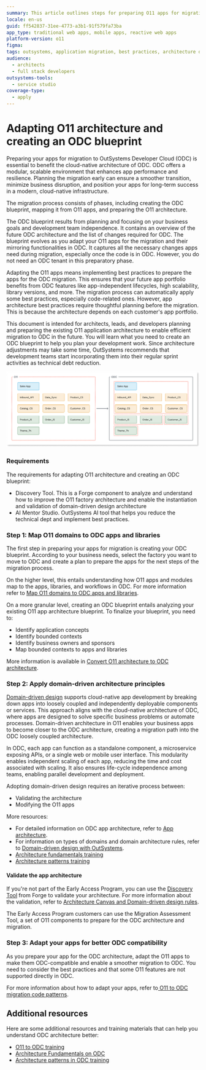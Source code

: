 ```yaml
---
summary: This article outlines steps for preparing O11 apps for migration to OutSystems Developer Cloud (ODC), focusing on adopting best practices in architecture and domain-driven design for a smooth transition.
locale: en-us
guid: ff542837-31ee-4773-a3b1-91f579fa73ba
app_type: traditional web apps, mobile apps, reactive web apps
platform-version: o11
figma:
tags: outsystems, application migration, best practices, architecture design, domain-driven design
audience:
  - architects
  - full stack developers
outsystems-tools:
  - service studio
coverage-type:
  - apply
---
```


# Adapting O11 architecture and creating an ODC blueprint

Preparing your apps for migration to OutSystems Developer Cloud (ODC) is essential to benefit the cloud-native architecture of ODC. ODC offers a modular, scalable environment that enhances app performance and resilience. Planning the migration early can ensure a smoother transition, minimize business disruption, and position your apps for long-term success in a modern, cloud-native infrastructure.

The migration process consists of phases, including creating the ODC blueprint, mapping it from O11 apps, and preparing the O11 architecture.

The ODC blueprint results from planning and focusing on your business goals and development team independence. It contains an overview of the future ODC architecture and the list of changes required for ODC. The blueprint evolves as you adapt your O11 apps for the migration and their mirroring functionalities in ODC. It captures all the necessary changes apps need during migration, especially once the code is in ODC. However, you do not need an ODC tenant in this preparatory phase.

Adapting the O11 apps means implementing best practices to prepare the apps for the ODC migration. This ensures that your future app portfolio benefits from ODC features like app-independent lifecycles, high scalability, library versions, and more. The migration process can automatically apply some best practices, especially code-related ones. However, app architecture best practices require thoughtful planning before the migration. This is because the architecture depends on each customer's app portfolio.

This document is intended for architects, leads, and developers planning and preparing the existing O11 application architecture to enable efficient migration to ODC in the future. You will learn what you need to create an ODC blueprint to help you plan your development work. Since architecture adjustments may take some time, OutSystems recommends that development teams start incorporating them into their regular sprint activities as technical debt reduction.

![Diagram showing the migration of O11 app components to ODC, illustrating the mapping of various modules such as Sales App, InBound_API, Data_Sync, Product_CS, Catalog_CS, Order_CS, Customer_CS, Product_IS, Order_IS, Customer_IS, and Theme_Th.](images/odc-blueprint-diag.png "O11 to ODC Migration Blueprint Diagram")

### Requirements

The requirements for adapting O11 architecture and creating an ODC blueprint:

* Discovery Tool. This is a Forge component to analyze and understand how to improve the O11 factory architecture and enable the instantiation and validation of domain-driven design architecture
* AI Mentor Studio. OutSystems AI tool that helps you reduce the technical dept and implement best practices.

### Step 1: Map O11 domains to ODC apps and libraries

The first step in preparing your apps for migration is creating your ODC blueprint. According to your business needs, select the factory you want to move to ODC and create a plan to prepare the apps for the next steps of the migration process.

On the higher level, this entails understanding how O11 apps and modules map to the apps, libraries, and workflows in ODC. For more information refer to [Map O11 domains to ODC apps and libraries](plan-map-incremental.md).

On a more granular level, creating an ODC blueprint entails analyzing your existing O11 app architecture blueprint. To finalize your blueprint, you need to:

* Identify application concepts
* Identify bounded contexts
* Identify business owners and sponsors
* Map bounded contexts to apps and libraries

More information is available in [Convert O11 architecture to ODC architecture](plan-convert-arch-incrementale.md).

### Step 2: Apply domain-driven architecture principles

[Domain-driven design](https://success.outsystems.com/documentation/best_practices/architecture/outsystems_domain_driven_architecture/domain_driven_design/) supports cloud-native app development by breaking down apps into loosely coupled and independently deployable components or services. This approach aligns with the cloud-native architecture of ODC, where apps are designed to solve specific business problems or automate processes. Domain-driven architecture in O11 enables your business apps to become closer to the ODC architecture, creating a migration path into the ODC loosely coupled architecture.

In ODC, each app can function as a standalone component, a microservice exposing APIs, or a single web or mobile user interface. This modularity enables independent scaling of each app, reducing the time and cost associated with scaling. It also ensures life-cycle independence among teams, enabling parallel development and deployment.

Adopting domain-driven design requires an iterative process between:

* Validating the architecture
* Modifying the O11 apps

More resources:

* For detailed information on ODC app architecture, refer to [App architecture](https://success.outsystems.com/documentation/outsystems_developer_cloud/app_architecture/).
* For information on types of domains and domain architecture rules, refer to [Domain-driven design with OutSystems](https://success.outsystems.com/documentation/best_practices/architecture/outsystems_domain_driven_architecture/domain_driven_design_with_outsystems/).
* [Architecture fundamentals training](https://learn.outsystems.com/training/journeys/architecture-fundamentals-559/apps/odc/1)
* [Architecture patterns training](https://learn.outsystems.com/training/journeys/architecture-patterns-581/odc)

#### Validate the app architecture

If you're not part of the Early Access Program, you can use the [Discovery Tool](https://www.outsystems.com/forge/component-overview/409/discovery-o11) from Forge to validate your architecture. For more information about the validation, refer to [Architecture Canvas and Domain-driven design rules](https://success.outsystems.com/documentation/best_practices/architecture/designing_the_architecture_of_your_outsystems_applications/validating_your_application_architecture/).

The Early Access Program customers can use the Migration Assessment Tool, a set of O11 components to prepare for the ODC architecture and migration.

### Step 3: Adapt your apps for better ODC compatibility

As you prepare your app for the ODC architecture, adapt the O11 apps to make them ODC-compatible and enable a smoother migration to ODC. You need to consider the best practices and that some O11 features are not supported directly in ODC.

For more information about how to adapt your apps, refer to[ O11 to ODC migration code patterns](../code-patterns/intro.md).

## Additional resources

Here are some additional resources and training materials that can help you understand ODC architecture better:

* [O11 to ODC training](https://learn.outsystems.com/training/journeys/from-o11-to-odc-569)
* [Architecture Fundamentals on ODC](https://learn.outsystems.com/training/journeys/architecture-fundamentals-559/)
* [Architecture patterns in ODC training](https://learn.outsystems.com/training/journeys/architecture-patterns-581/)
